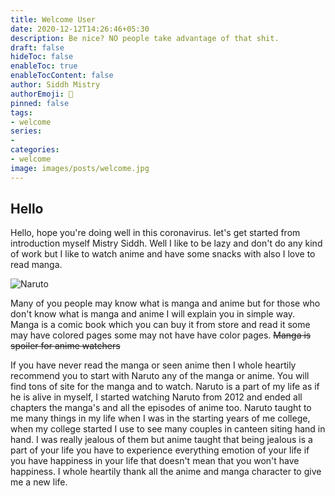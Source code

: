 ```yaml
---
title: Welcome User
date: 2020-12-12T14:26:46+05:30
description: Be nice? NO people take advantage of that shit.
draft: false
hideToc: false
enableToc: true
enableTocContent: false
author: Siddh Mistry
authorEmoji: 🤯
pinned: false
tags:
- welcome
series:
-
categories:
- welcome
image: images/posts/welcome.jpg
---
```

## Hello

Hello, hope you're doing well in this coronavirus. let's get started from introduction myself Mistry Siddh. Well I like to be lazy and don't do any kind of work but I like to watch anime and have some snacks with also I love to read manga.

![Naruto](/images/posts/Naruto.jpg)

Many of you people may know what is manga and anime but for those who don't know what is manga and anime I will explain you in simple way. Manga is a comic book which you can buy it from store and read it some may have colored pages some may not have have color pages. ~~Manga is spoiler for anime watchers~~

If you have never read the manga or seen anime then I whole heartily recommend you to start with Naruto any of the manga or anime. You will find tons of site for the manga and to watch. Naruto is a part of my life as if he is alive in myself, I started watching Naruto from 2012 and ended all chapters the manga's and all the episodes of anime too. Naruto taught to me many things in my life when I was in the starting years of me college, when my college started I use to see many couples in canteen siting hand in hand. I was really jealous of them but anime taught that being jealous is a part of your life you have to experience everything emotion of your life if you have happiness in your life that doesn't mean that you won't have happiness. I whole heartily thank all the anime and manga character to give me a new life.
